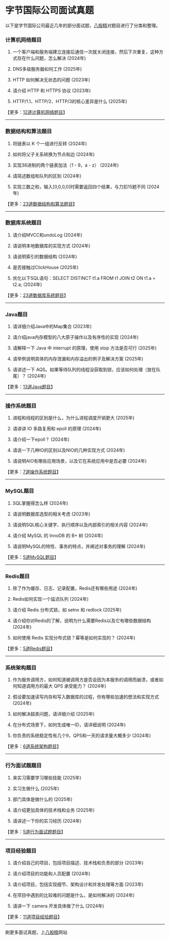 # 字节国际公司面试真题

以下是字节国际公司最近几年的部分面试题，[八股精](https://www.bagujing.com)对题目进行了分类和整理。

### 计算机网络题目

1. 一个客户端和服务端建立连接后通信一次就关闭连接，然后下次重复，这种方式存在什么问题，怎么解决 (2024年) 

2. DNS多级服务器如何工作 (2025年) 

3. HTTP 如何解决无状态的问题 (2023年) 

4. 请介绍 HTTP 和 HTTPS 协议 (2023年) 

5. HTTP/1.1、HTTP/2、HTTP/3的核心差异是什么 (2025年) 

【更多：[12道计算机网络题目](https://www.bagujing.com/companies)】


---

### 数据结构和算法题目

1. 将链表以 K 个一组进行反转 (2024年) 

2. 如何将父子关系转换为节点和边 (2024年) 

3. 实现36进制的两个链表加法（1 - 9，a - z） (2024年) 

4. 请简述数组和队列的区别 (2024年) 

5. 实现三数之和，输入[0,0,0,0]时需要返回四个结果，与力扣15题不同 (2024年) 

【更多：[23道数据结构和算法题目](https://www.bagujing.com/companies)】


---

### 数据库系统题目

1. 请介绍MVCC和undoLog (2024年) 

2. 请说明本地数据库的实现方式 (2024年) 

3. 请说明索引的数据结构 (2024年) 

4. 是否接触过ClickHouse (2025年) 

5. 优化以下SQL语句：SELECT DISTINCT t1.a FROM t1 JOIN t2 ON t1.a = t2.a; (2024年) 

【更多：[23道数据库系统题目](https://www.bagujing.com/companies)】


---

### Java题目

1. 请详细介绍Java中的Map集合 (2023年) 

2. 请介绍java内存模型的八大原子操作以及有序性的实现 (2024年) 

3. 请解释一下 Java 中 interrupt 的原理，使用 stop 方法是否可行 (2025年) 

4. 请举例说明具体的内存泄漏和内存溢出的例子及解决方案 (2025年) 

5. 请讲述一下 AQS。如果等待队列的线程没获取到锁，应该如何处理（放在队尾）？ (2024年) 

【更多：[13道Java题目](https://www.bagujing.com/companies)】


---

### 操作系统题目

1. 进程和线程的区别是什么，为什么进程调度开销更大 (2025年) 

2. 请讲讲 IO 多路复用和 epoll 的原理 (2024年) 

3. 请介绍一下epoll？ (2024年) 

4. 请说一下几种IO的区别以及NIO的几种实现方式 (2024年) 

5. 请说明AIO有哪些应用场景，以及它在系统应用中是否必要 (2024年) 

【更多：[7道操作系统题目](https://www.bagujing.com/companies)】


---

### MySQL题目

1. SQL掌握得怎么样 (2024年) 

2. 请说明数据库选型的相关考虑 (2023年) 

3. 请说明SQL核心关键字、执行顺序以及内部索引的相关内容 (2024年) 

4. 请介绍 MySQL 的 InnoDB 的 B+ 树 (2024年) 

5. 请说明MySQL的特性、事务的特点，并阐述对事务的理解 (2024年) 

【更多：[5道MySQL题目](https://www.bagujing.com/companies)】


---

### Redis题目

1. 除了作为缓存、日志、记录配置，Redis还有哪些用途 (2024年) 

2. Redis如何实现一个延迟队列 (2024年) 

3. 请介绍 Redis 分布式锁，如 setnx 和 redlock (2025年) 

4. 请介绍你对Redis的了解，说明为什么需要Redis以及它有哪些数据结构 (2024年) 

5. 如何使用 Redis 实现分布式锁？幂等是如何实现的？ (2024年) 

【更多：[5道Redis题目](https://www.bagujing.com/companies)】


---

### 系统架构题目

1. 作为服务调用方，如何知道被调用方是否会因为本服务的调用而崩溃，或者如何知道调用方的最大 QPS 承受能力？ (2024年) 

2. 假设要加速读写内存和写入数据库的过程，你有哪些加速的想法和实现方式 (2024年) 

3. 如何解决超卖问题，请详细介绍 (2025年) 

4. 在分布式场景下，如何生成唯一ID，请详细说明 (2024年) 

5. 你负责的系统稳定性有几个9，QPS和一天的请求量大概多少 (2024年) 

【更多：[6道系统架构题目](https://www.bagujing.com/companies)】


---

### 行为面试题题目

1. 来实习需要学习哪些技能 (2025年) 

2. 实习生做什么 (2025年) 

3. 部门具体是做什么的 (2025年) 

4. 请介绍更加具体的技术栈和业务 (2025年) 

5. 请讲述一下你的实习经历 (2024年) 

【更多：[5道行为面试题题目](https://www.bagujing.com/companies)】


---

### 项目经验题目

1. 请介绍自己的项目，包括项目描述、技术栈和负责的部分 (2023年) 

2. 请介绍项目的功能和人员配置 (2024年) 

3. 请介绍项目，包括实现细节、架构设计和并发处理等方面 (2023年) 

4. 在项目中遇到的比较难的问题是什么，是如何解决的 (2024年) 

5. 请讲一下 camera 开发具体做了什么 (2024年) 

【更多：[11道项目经验题目](https://www.bagujing.com/companies)】


---

刷更多面试真题，上[八股精](https://www.bagujing.com)网站